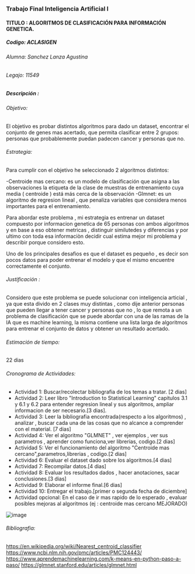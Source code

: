 ### Trabajo Final Inteligencia Artificial I 

#### TITULO : ALGORITMOS DE CLASIFICACIÓN PARA INFORMACIÓN GENETICA.

##### Codigo: ACLASIGEN

###### Alumna: Sanchez Lanza Agustina
###### Legajo: 11549
##### Descripción :

###### Objetivo: 

El objetivo es probar distintos algoritmos para dado un dataset, encontrar el conjunto de genes mas acertado, que permita clasificar entre 2 grupos: personas que probablemente puedan padecen cancer y personas que no.

###### Estrategia: 

Para cumplir con el objetivo he seleccionado 2 algoritmos distintos:

-Centroide mas cercano: es un modelo de clasificación que asigna a las observaciones la etiqueta de la clase de muestras de entrenamiento cuya media ( centroide ) está más cerca de la observación
-Glmnet: es un algoritmo de regresion lineal , que penaliza variables que considera menos importantes para el entrenamiento.

Para abordar este problema , mi estrategia es entrenar un dataset compuesto por informacion genetica de 65 personas con ambos algoritmos y en base a eso obtener metricas , distinguir similutedes y diferencias y por ultimo con toda esa informaciòn decidir cual estima mejor mi problema y describir porque considero esto. 

Uno de los principales desafios es que el dataset es pequeño , es decir son pocos datos para poder entrenar el modelo y que el mismo encuentre correctamente el conjunto.

###### Justificación : 

Considero que este problema se puede solucionar con inteligencia articial , ya que esta divido en 2 clases muy distintas , como dije anterior personas que pueden llegar a tener cancer y personas que no , lo que remota a un problema de clasificación que se puede abordar con una de las ramas de la IA que es machine learning, la misma contiene una lista larga de algoritmos para entrenar el conjunto de datos y obtener un resultado acertado.

###### Estimación de tiempo:

22 dias 

###### Cronograma de Actividades:

- Actividad 1: Buscar/recolectar bibliografia de los temas a tratar. [2 dias]
- Actividad 2: Leer libro "Introduction to Statistical Learning" capitulos 3.1 y 6.1 y 6.2 para entender regresion lineal y sus algoritmos, ampliar informacion de ser necesario.[3 dias].
- Actividad 3: Leer la bibliografia encontrada(respecto a los algoritmos) , analizar , buscar cada una de las cosas que no alcance a comprender con el material. [7 dias]
- Actividad 4: Ver el algoritmo "GLMNET" , ver ejemplos , ver sus parametros , aprender como funciona,ver librerias, codigo.[2 dias]
- Actividad 5: Ver el funcionamiento del algoritmo "Centroide mas cercano",parametros,librerias , codigo.[2 dias]
- Actividad 6: Evaluar el dataset dado sobre los algoritmos.[4 dias]
- Actividad 7: Recompilar datos.[4 dias]
- Actividad 8: Evaluar los resultados dados , hacer anotaciones, sacar conclusiones.[3 dias]
- Actividad 9: Elaborar el informe final.[6 dias]
- Actividad 10: Entregar el trabajo.[primer o segunda fecha de diciembre]
- Actividad opcional: En el caso de ir mas rapido de lo esperado , evaluar posibles mejoras al algoritmos (ej : centroide mas cercano MEJORADO) 

![image](https://user-images.githubusercontent.com/82063987/139735305-fc26c3b9-7424-4575-8434-e951b6b82cc7.png)

###### Bibliografia:

https://en.wikipedia.org/wiki/Nearest_centroid_classifier
https://www.ncbi.nlm.nih.gov/pmc/articles/PMC124443/
https://www.aprendemachinelearning.com/k-means-en-python-paso-a-paso/
https://glmnet.stanford.edu/articles/glmnet.html
